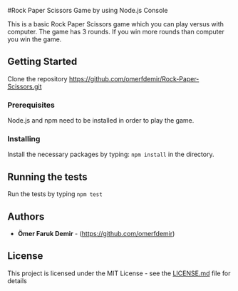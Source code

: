 #Rock Paper Scissors Game by using Node.js Console

This is a basic Rock Paper Scissors game which you can play versus with computer. The game has 3 rounds. If you win more rounds than computer you win the game.

## Getting Started
Clone the repository
https://github.com/omerfdemir/Rock-Paper-Scissors.git


### Prerequisites
Node.js and npm need to be installed in order to play the game.

### Installing

Install the necessary packages by typing: ````npm install```` in the directory.


## Running the tests

Run the tests by typing ```npm test```


## Authors

* **Ömer Faruk Demir** - (https://github.com/omerfdemir)



## License

This project is licensed under the MIT License - see the [LICENSE.md](LICENSE.md) file for details